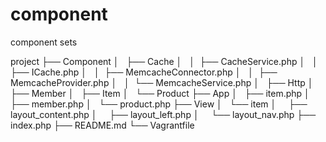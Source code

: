 # component
component sets

project
├── Component
│   ├──	Cache
│   │   ├── CacheService.php
│   │ 	├── ICache.php
│   │ 	├── MemcacheConnector.php
│   │ 	├── MemcacheProvider.php
│   │ 	└── MemcacheService.php
│  	├── Http
│   ├── Member
│   ├── Item
│   └── Product
├── App
│  	├── item.php
│   ├── member.php
│   └── product.php
├── View
│  	└──	item
│    	├── layout_content.php
│    	├── layout_left.php
│    	└── layout_nav.php
├── index.php
├── README.md
└── Vagrantfile
